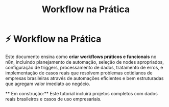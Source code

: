 ﻿---
sidebar_position: 2
title: Workflow na Prática
description: Tutorial prático para criar seu primeiro workflow funcional no n8n
keywords: [n8n, workflow, prática, tutorial, primeiro projeto]
---

# ⚡ Workflow na Prática

Este documento ensina como **criar workflows práticos e funcionais** no n8n, incluindo planejamento de automação, seleção de nodes apropriados, configuração de triggers, processamento de dados, tratamento de erros, e implementação de casos reais que resolvem problemas cotidianos de empresas brasileiras através de automações eficientes e bem estruturadas que agregam valor imediato ao negócio.

** Em construção:** Este tutorial incluirá projetos completos com dados reais brasileiros e casos de uso empresariais.
